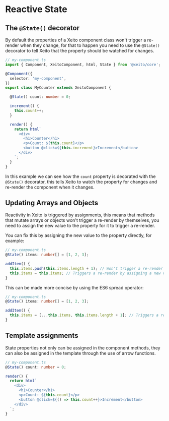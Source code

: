 # Reactive State

## The `@State()` decorator

By default the properties of a Xeito component class won't trigger a re-render when they change, for that to happen
you need to use the `@State()` decorator to tell Xeito that the property should be watched for changes.

```typescript
// my-component.ts
import { Component, XeitoComponent, html, State } from '@xeito/core';

@Component({
  selector: 'my-component',
})
export class MyCounter extends XeitoComponent {

  @State() count: number = 0;

  increment() {
    this.count++;
  }

  render() {
    return html`
      <div>
        <h1>Counter</h1>
        <p>Count: ${this.count}</p>
        <button @click=${this.increment}>Increment</button>
      </div>
    `;
  }
}
```
In this example we can see how the `count` property is decorated with the `@State()` decorator, this tells Xeito to watch the property for changes and re-render the component when it changes.

## Updating Arrays and Objects

Reactivity in Xeito is triggered by assignments, this means that methods that mutate arrays or objects won't trigger a re-render by themselves, you need to assign the new value to the property for it to trigger a re-render.

You can fix this by assigning the new value to the property directly, for example:

```typescript
// my-component.ts
@State() items: number[] = [1, 2, 3];

addItem() {
  this.items.push(this.items.length + 1); // Won't trigger a re-render
  this.items = this.items; // Triggers a re-render by assigning a new value
}
```

This can be made more concise by using the ES6 spread operator:

```typescript
// my-component.ts
@State() items: number[] = [1, 2, 3];

addItem() {
  this.items = [...this.items, this.items.length + 1]; // Triggers a re-render
}
```

## Template assignments

State properties not only can be assigned in the component methods, they can also be assigned in the template through the use of arrow functions.

```typescript
// my-component.ts
@State() count: number = 0;

render() {
  return html`
    <div>
      <h1>Counter</h1>
      <p>Count: ${this.count}</p>
      <button @click=${() => this.count++}>Increment</button>
    </div>
  `;
}
```